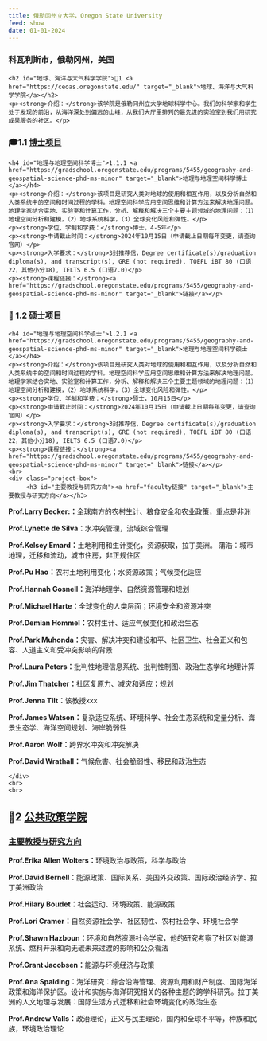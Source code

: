 ```yaml
---
title: 俄勒冈州立大学，Oregon State University
feed: show
date: 01-01-2024
---
```


<html lang="zh">
<head>
    <meta charset="UTF-8">
    <title>俄勒冈州立大学，Oregon State University</title>
    <link rel="stylesheet" href="/assets/css/CSS.css">
</head>
<body>
    <h3>科瓦利斯市，俄勒冈州，美国</h3>

    <h2 id="地球、海洋与大气科学学院">🏫1 <a href="https://ceoas.oregonstate.edu/" target="_blank">地球、海洋与大气科学学院</a></h2>
    <p><strong>介绍：</strong>该学院是俄勒冈州立大学地球科学中心。我们的科学家和学生处于发现的前沿，从海洋深处到偏远的山峰，从我们大厅里排列的最先进的实验室到我们用研究成果服务的社区。</p>

<h3 id="博士项目">🎓1.1 <a href="https://ceoas.oregonstate.edu/how-apply-campus-ms-and-phd-degrees-geography-and-geospatial-science" target="_blank">博士项目</a></h3>

    <h4 id="地理与地理空间科学博士">1.1.1 <a href="https://gradschool.oregonstate.edu/programs/5455/geography-and-geospatial-science-phd-ms-minor" target="_blank">地理与地理空间科学博士</a></h4>
    <p><strong>介绍：</strong>该项目是研究人类对地球的使用和相互作用，以及分析自然和人类系统中的空间和时间过程的学科。地理空间科学应用空间思维和计算方法来解决地理问题。地理学家结合实地、实验室和计算工作，分析、解释和解决三个主要主题领域的地理问题：（1）地理空间分析和建模，（2）地球系统科学，（3）全球变化风险和弹性。</p>
    <p><strong>学位、学制和学费：</strong>博士，4-5年</p>
    <p><strong>申请截止时间：</strong>2024年10月15日（申请截止日期每年变更，请查询官网）</p>
    <p><strong>入学要求：</strong>3封推荐信，Degree certificate(s)/graduation diploma(s), and transcript(s), GRE (not required), TOEFL iBT 80 (口语22，其他小分18), IELTS 6.5 (口语7.0)</p>
    <p><strong>课程链接：</strong><a href="https://gradschool.oregonstate.edu/programs/5455/geography-and-geospatial-science-phd-ms-minor" target="_blank">链接</a></p>

<h3 id="硕士项目"> 📖 1.2 <a href=" https://ceoas.oregonstate.edu/geography-and-geospatial-science-graduate-program " target="_blank">硕士项目</a></h3>

    <h4 id="地理与地理空间科学硕士">1.2.1 <a href="https://gradschool.oregonstate.edu/programs/5455/geography-and-geospatial-science-phd-ms-minor" target="_blank">地理与地理空间科学硕士</a></h4>
    <p><strong>介绍：</strong>该项目是研究人类对地球的使用和相互作用，以及分析自然和人类系统中的空间和时间过程的学科。地理空间科学应用空间思维和计算方法来解决地理问题。地理学家结合实地、实验室和计算工作，分析、解释和解决三个主要主题领域的地理问题：（1）地理空间分析和建模，（2）地球系统科学，（3）全球变化风险和弹性。</p>
    <p><strong>学位、学制和学费：</strong>硕士，10月15日</p>
    <p><strong>申请截止时间：</strong>2024年10月15日（申请截止日期每年变更，请查询官网）</p>
    <p><strong>入学要求：</strong>3封推荐信，Degree certificate(s)/graduation diploma(s), and transcript(s), GRE (not required), TOEFL iBT 80 (口语22，其他小分18), IELTS 6.5 (口语7.0)</p>
    <p><strong>课程链接：</strong><a href="https://gradschool.oregonstate.edu/programs/5455/geography-and-geospatial-science-phd-ms-minor" target="_blank">链接</a></p>  
    <br>
    <div class="project-box">
         <h3 id="主要教授与研究方向"><a href="faculty链接" target="_blank">主要教授与研究方向</a></h3>
<p><strong>Prof.Larry Becker:：</strong>全球南方的农村生计、粮食安全和农业政策，重点是非洲</p>
        <p><strong>Prof.Lynette de Silva：</strong>水冲突管理，流域综合管理</p>
        <p><strong>Prof.Kelsey Emard：</strong>土地利用和生计变化，资源获取，拉丁美洲。
蒲浩：城市地理，迁移和流动，城市住房，非正规住区</p>
        <p><strong>Prof.Pu Hao：</strong>农村土地利用变化；水资源政策；气候变化适应</p>
        <p><strong>Prof.Hannah Gosnell：</strong>海洋地理学、自然资源管理和规划</p>
        <p><strong>Prof.Michael Harte：</strong>全球变化的人类层面；环境安全和资源冲突</p>
        <p><strong>Prof.Demian Hommel：</strong>农村生计、适应气候变化和政治生态</p>
        <p><strong>Prof.Park Muhonda：</strong>灾害、解决冲突和建设和平、社区卫生、社会正义和包容、人道主义和受冲突影响的背景</p>
        <p><strong>Prof.Laura Peters：</strong>批判性地理信息系统、批判性制图、政治生态学和地理计算</p> 
        <p><strong>Prof.Jim Thatcher：</strong>社区复原力、减灾和适应；规划</p>
        <p><strong>Prof.Jenna Tilt：</strong>该教授xxx</p>
        <p><strong>Prof.James Watson：</strong>复杂适应系统、环境科学、社会生态系统和定量分析、海景生态学、海洋空间规划、海岸脆弱性</p>
        <p><strong>Prof.Aaron Wolf：</strong>跨界水冲突和冲突解决</p>
        <p><strong>Prof.David Wrathall：</strong>气候危害、社会脆弱性、移民和政治生态</p>

    </div>
    <br>
    <br>

  <h2 id="公共政策学院">🏫2 <a href="https://liberalarts.oregonstate.edu/spp" target="_blank">公共政策学院</a></h2>

<div class="project-box">
         <h3 id="主要教授与研究方向"><a href="faculty链接" target="_blank">主要教授与研究方向</a></h3>
<p><strong>Prof.Erika Allen Wolters：</strong>环境政治与政策，科学与政治</p>
        <p><strong>Prof.David Bernell：</strong>能源政策、国际关系、美国外交政策、国际政治经济学、拉丁美洲政治</p>
        <p><strong>Prof.Hilary Boudet：</strong>社会运动、环境政策、能源政策</p>
        <p><strong>Prof.Lori Cramer：</strong>自然资源社会学、社区韧性、农村社会学、环境社会学</p>
        <p><strong>Prof.Shawn Hazboun：</strong>环境和自然资源社会学家，他的研究考察了社区对能源系统、燃料开采和向无碳未来过渡的影响和公众看法</p>
        <p><strong>Prof.Grant Jacobsen：</strong>能源与环境经济与政策</p>
        <p><strong>Prof.Ana Spalding：</strong>海洋研究：综合沿海管理、资源利用和财产制度、国际海洋政策和海洋保护区。设计和实施与海洋研究相关的各种主题的跨学科研究。拉丁美洲的人文地理与发展：国际生活方式迁移和社会环境变化的政治生态</p>
        <p><strong>Prof.Andrew Valls：</strong>政治理论，正义与民主理论，国内和全球不平等，种族和民族，环境政治理论</p>

 </div>

</body>
</html>
